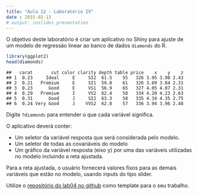 ```yaml
---
title: "Aula 12 - Laboratório IV"
date : 2015-02-13
# output: ioslides_presentation
---
```


O objetivo deste laboratório é criar um aplicativo no Shiny para ajuste de um 
modelo de regressão linear ao banco de dados `diamonds` do R.


```r
library(ggplot2)
head(diamonds)
```

```
##   carat       cut color clarity depth table price    x    y    z
## 1  0.23     Ideal     E     SI2  61.5    55   326 3.95 3.98 2.43
## 2  0.21   Premium     E     SI1  59.8    61   326 3.89 3.84 2.31
## 3  0.23      Good     E     VS1  56.9    65   327 4.05 4.07 2.31
## 4  0.29   Premium     I     VS2  62.4    58   334 4.20 4.23 2.63
## 5  0.31      Good     J     SI2  63.3    58   335 4.34 4.35 2.75
## 6  0.24 Very Good     J    VVS2  62.8    57   336 3.94 3.96 2.48
```

Digite `?diamonds` para entender o que cada variável significa.

O aplicativo deverá conter:

* Um seletor da variável resposta que será considerada pelo modelo.
* Um seletor de todas as covariáveis do modelo
* Um gráfico da variável resposta (eixo y) por uma das variáveis utilizadas no modelo
incluindo a reta ajustada.

Para a reta ajustada, o usuário fornecerá valores fixos para as demais variáveis que estão no modelo, usando
inputs do tipo slider.

Utilize o [repositório do lab04 no github](https://github.com/curso-r/lab04) como template para o seu trabalho. 


